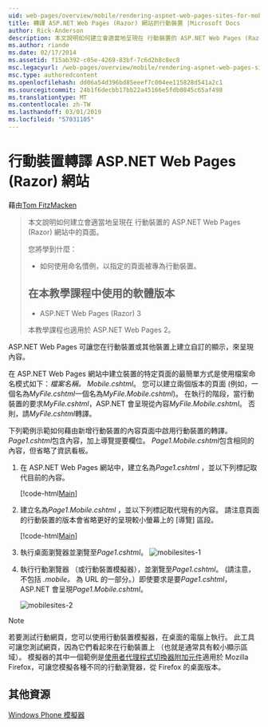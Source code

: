 ```yaml
---
uid: web-pages/overview/mobile/rendering-aspnet-web-pages-sites-for-mobile-devices
title: 轉譯 ASP.NET Web Pages (Razor) 網站的行動裝置 |Microsoft Docs
author: Rick-Anderson
description: 本文說明如何建立會適當地呈現在 行動裝置的 ASP.NET Web Pages (Razor) 網站中的頁面。 您將學到什麼：若您要如何...
ms.author: riande
ms.date: 02/17/2014
ms.assetid: f15ab392-c05e-4269-83bf-7c6d2b8c8ec8
msc.legacyurl: /web-pages/overview/mobile/rendering-aspnet-web-pages-sites-for-mobile-devices
msc.type: authoredcontent
ms.openlocfilehash: dd06a54d396bd85eeef7c004ee115828d541a2c1
ms.sourcegitcommit: 24b1f6decbb17bb22a45166e5fdb0845c65af498
ms.translationtype: MT
ms.contentlocale: zh-TW
ms.lasthandoff: 03/01/2019
ms.locfileid: "57031105"
---
```

<a name="rendering-aspnet-web-pages-razor-sites-for-mobile-devices"></a>行動裝置轉譯 ASP.NET Web Pages (Razor) 網站
====================
藉由[Tom FitzMacken](https://github.com/tfitzmac)

> 本文說明如何建立會適當地呈現在 行動裝置的 ASP.NET Web Pages (Razor) 網站中的頁面。
> 
> 您將學到什麼：
> 
> - 如何使用命名慣例，以指定的頁面被專為行動裝置。
>   
> 
> ## <a name="software-versions-used-in-the-tutorial"></a>在本教學課程中使用的軟體版本
> 
> 
> - ASP.NET Web Pages (Razor) 3
>   
> 
> 本教學課程也適用於 ASP.NET Web Pages 2。


ASP.NET Web Pages 可讓您在行動裝置或其他裝置上建立自訂的顯示，來呈現內容。

在 ASP.NET Web Pages 網站中建立裝置的特定頁面的最簡單方式是使用檔案命名模式如下：<em>檔案名稱。</em> <em>Mobile</em><em>.cshtml</em>。 您可以建立兩個版本的頁面 (例如，一個名為<em>MyFile.cshtml</em>一個名為<em>MyFile.Mobile.cshtml</em>)。 在執行的階段，當行動裝置的要求<em>MyFile.cshtml</em>，ASP.NET 會呈現從內容<em>MyFile.Mobile.cshtml</em>。 否則，請<em>MyFile.cshtml</em>轉譯。

下列範例示範如何藉由新增行動裝置的內容頁面中啟用行動裝置的轉譯。 *Page1.cshtml*包含內容，加上導覽提要欄位。 *Page1.Mobile.cshtml*包含相同的內容，但省略了資訊看板。

1. 在 ASP.NET Web Pages 網站中，建立名為*Page1.cshtml* ，並以下列標記取代目前的內容。

    [!code-html[Main](rendering-aspnet-web-pages-sites-for-mobile-devices/samples/sample1.html)]
2. 建立名為*Page1.Mobile.cshtml* ，並以下列標記取代現有的內容。 請注意頁面的行動裝置的版本會省略更好的呈現較小螢幕上的 [導覽] 區段。

    [!code-html[Main](rendering-aspnet-web-pages-sites-for-mobile-devices/samples/sample2.html)]
3. 執行桌面瀏覽器並瀏覽至*Page1.cshtml*。 ![mobilesites-1](rendering-aspnet-web-pages-sites-for-mobile-devices/_static/image1.png)
4. 執行行動瀏覽器 （或行動裝置模擬器），並瀏覽至*Page1.cshtml*。 (請注意，不包括 *.mobile。* 為 URL 的一部分。）即使要求是要*Page1.cshtml*，ASP.NET 會呈現*Page1.Mobile.cshtml*。

    ![mobilesites-2](rendering-aspnet-web-pages-sites-for-mobile-devices/_static/image2.png)

> [!NOTE]
> 若要測試行動網頁，您可以使用行動裝置模擬器，在桌面的電腦上執行。 此工具可讓您測試網頁，因為它們看起來在行動裝置上 （也就是通常具有較小顯示區域）。 模擬器的其中一個範例是[使用者代理程式切換器附加元件](http://addons.mozilla.org/firefox/addon/user-agent-switcher/)適用於 Mozilla Firefox，可讓您模擬各種不同的行動瀏覽器，從 Firefox 的桌面版本。


<a id="Additional_Resources"></a>
## <a name="additional-resources"></a>其他資源


[Windows Phone 模擬器](https://msdn.microsoft.com/library/ff402563(v=VS.92).aspx)
